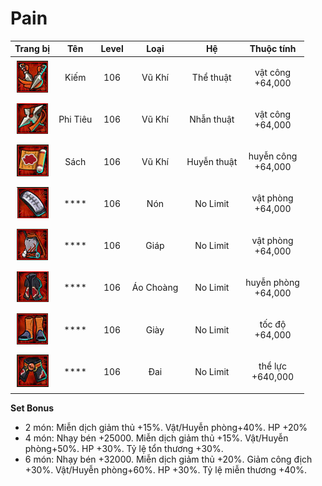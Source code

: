 # Pain

|                   Trang bị                   |    Tên   | Level |    Loại   |      Hệ     |          Thuộc tính           |
| :------------------------------------------: | :------: | :---: | :-------: | :---------: | :---------------------------: |
| ![](<../../.gitbook/assets/image (405).png>) |   Kiếm   |  106  |   Vũ Khí  |  Thể thuật  |   <p>vật công<br>+64,000</p>  |
| ![](<../../.gitbook/assets/image (380).png>) | Phi Tiêu |  106  |   Vũ Khí  |  Nhẫn thuật |   <p>vật công<br>+64,000</p>  |
| ![](<../../.gitbook/assets/image (398).png>) |   Sách   |  106  |   Vũ Khí  | Huyễn thuật |  <p>huyễn công<br>+64,000</p> |
| ![](<../../.gitbook/assets/image (364).png>) |   ****   |  106  |    Nón    |   No Limit  |  <p>vật phòng<br>+64,000</p>  |
| ![](<../../.gitbook/assets/image (374).png>) |   ****   |  106  |    Giáp   |   No Limit  |  <p>vật phòng<br>+64,000</p>  |
| ![](<../../.gitbook/assets/image (406).png>) |   ****   |  106  | Áo Choàng |   No Limit  | <p>huyễn phòng<br>+64,000</p> |
| ![](<../../.gitbook/assets/image (404).png>) |   ****   |  106  |    Giày   |   No Limit  |    <p>tốc độ<br>+64,000</p>   |
| ![](<../../.gitbook/assets/image (412).png>) |   ****   |  106  |    Đai    |   No Limit  |   <p>thể lực<br>+640,000</p>  |

**Set Bonus**

* 2 món: Miễn dịch giảm thủ +15%. Vật/Huyễn phòng+40%. HP +20%
* 4 món: Nhạy bén +25000. Miễn dịch giảm thủ +15%. Vật/Huyễn phòng+50%. HP +30%. Tỷ lệ tổn thương +30%.
* 6 món: Nhạy bén +32000. Miễn dịch giảm thủ +20%. Giảm công địch +30%. Vật/Huyễn phòng+60%. HP +30%. Tỷ lệ miễn thương +40%.
